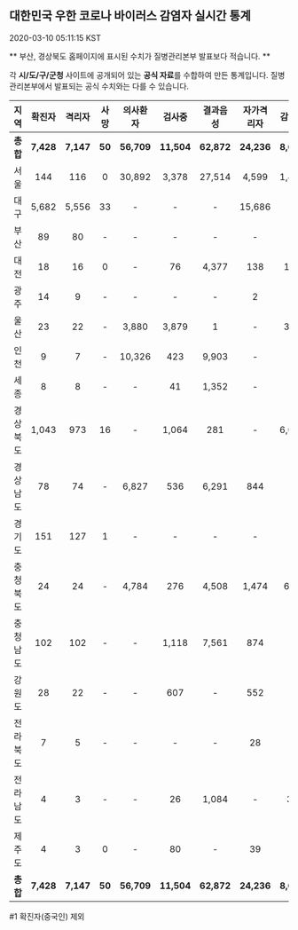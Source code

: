 
## 대한민국 우한 코로나 바이러스 감염자 실시간 통계
2020-03-10 05:11:15 KST

** 부산, 경상북도 홈페이지에 표시된 수치가 질병관리본부 발표보다 적습니다. **

각 **시/도/구/군청** 사이트에 공개되어 있는 **공식 자료**를 수합하여 만든 통계입니다.
질병관리본부에서 발표되는 공식 수치와는 다를 수 있습니다.


|  지역  | 확진자 |  격리자  |  사망  |  의사환자  |  검사중  |  결과음성  |  자가격리자  |  감시중  |  감시해제  |  퇴원  |
|:------:|:------:|:--------:|:--------:|:----------:|:--------:|:----------------:|:------------:|:--------:|:----------:|:--:|
|**총합**|**7,428**|**7,147**|**50**|**56,709**|**11,504**|**62,872**|**24,236**|**8,690**|**7,475**|**229**|
|서울|144|116|0|30,892|3,378|27,514|4,599|1,464|3,135|28|
|대구|5,682|5,556|33|-|-|-|15,686|-|-|93|
|부산|89|80|-|-|-|-|-|-|-|9|
|대전|18|16|0|-|76|4,377|138|138|227|2|
|광주|14|9|-|-|-|-|2|-|-|3|
|울산|23|22|-|3,880|3,879|1|-|351|199|1|
|인천|9|7|-|10,326|423|9,903|-|-|-|2|
|세종|8|8|-|-|41|1,352|-|-|-|-|
|경상북도|1,043|973|16|-|1,064|281|-|6,015|2,935|54|
|경상남도|78|74|-|6,827|536|6,291|844|-|-|4|
|경기도|151|127|1|-|-|-|-|-|-|23|
|충청북도|24|24|-|4,784|276|4,508|1,474|685|789|-|
|충청남도|102|102|-|-|1,118|7,561|874|-|-|-|
|강원도|28|22|-|-|607|-|552|-|-|6|
|전라북도|7|5|-|-|-|-|28|-|-|2|
|전라남도|4|3|-|-|26|1,084|-|37|190|1|
|제주도|4|3|0|-|80|-|39|-|-|1|
|**총합**|**7,428**|**7,147**|**50**|**56,709**|**11,504**|**62,872**|**24,236**|**8,690**|**7,475**|**229**|


#1 확진자(중국인) 제외
    